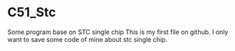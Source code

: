 # C51_Stc
Some program base on STC single chip
This is my first file on github. I only want to save some code of mine about stc single chip.
